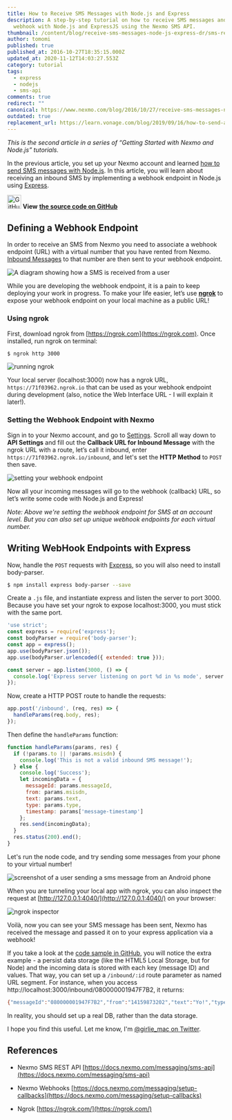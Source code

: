 ```yaml
---
title: How to Receive SMS Messages with Node.js and Express
description: A step-by-step tutorial on how to receive SMS messages and write a
  webhook with Node.js and ExpressJS using the Nexmo SMS API.
thumbnail: /content/blog/receive-sms-messages-node-js-express-dr/sms-receive-node.png
author: tomomi
published: true
published_at: 2016-10-27T18:35:15.000Z
updated_at: 2020-11-12T14:03:27.553Z
category: tutorial
tags:
  - express
  - nodejs
  - sms-api
comments: true
redirect: ""
canonical: https://www.nexmo.com/blog/2016/10/27/receive-sms-messages-node-js-express-dr
outdated: true
replacement_url: https://learn.vonage.com/blog/2019/09/16/how-to-send-and-receive-sms-messages-with-node-js-and-express-dr
---
```

*This is the second article in a series of “Getting Started with Nexmo and Node.js” tutorials.*

In the previous article, you set up your Nexmo account and learned [how to send SMS messages with Node.js](/blog/2016/10/19/how-to-send-sms-messages-with-node-js-and-express-dr/). In this article, you will learn about receiving an inbound SMS by implementing a webhook endpoint in Node.js using [Express](http://expressjs.com/).

<img style="width: 32px;height: 32px" src="https://www.nexmo.com/wp-content/uploads/2016/10/GitHub-Mark-64px.png" alt="GitHub icon" /> **View** **[the source code on GitHub](https://github.com/nexmo-community/nexmo-node-quickstart/blob/master/sms/receive-express.js)**

## Defining a Webhook Endpoint

In order to receive an SMS from Nexmo you need to associate a webhook endpoint (URL) with a virtual number that you have rented from Nexmo. [Inbound Messages](https://docs.nexmo.com/messaging/sms-api#inbound) to that number are then sent to your webhook endpoint.

![A diagram showing how a SMS is received from a user](https://www.nexmo.com/wp-content/uploads/2016/10/diagram-receive.png)

While you are developing the webhook endpoint, it is a pain to keep deploying your work in progress. To make your life easier, let’s use [**ngrok**](https://ngrok.com/) to expose your webhook endpoint on your local machine as a public URL!

### Using ngrok

First, download ngrok from [https://ngrok.com](https://ngrok.com). Once installed, run ngrok on terminal:

```bash
$ ngrok http 3000
```

![running ngrok](https://www.nexmo.com/wp-content/uploads/2016/10/ngrok.png)

Your local server (localhost:3000) now has a ngrok URL, `https://71f03962.ngrok.io` that can be used as your webhook endpoint during development (also, notice the Web Interface URL - I will explain it later!).

### Setting the Webhook Endpoint with Nexmo

Sign in to your Nexmo account, and go to [Settings](https://dashboard.nexmo.com/settings). Scroll all way down to **API Settings** and fill out the **Callback URL for Inbound Message** with the ngrok URL with a route, let’s call it inbound, enter `https://71f03962.ngrok.io/inbound`, and let's set the **HTTP Method** to `POST` then save.

![setting your webhook endpoint](https://www.nexmo.com/wp-content/uploads/2016/10/webhook-endpoint.png)

Now all your incoming messages will go to the webhook (callback) URL, so let’s write some code with Node.js and Express!

*Note: Above we're setting the webhook endpoint for SMS at an account level. But you can also set up unique webhook endpoints for each virtual number.*

## Writing WebHook Endpoints with Express

Now, handle the `POST` requests with [Express](https://expressjs.com/), so you will also need to install body-parser.

```bash
$ npm install express body-parser --save
```

Create a `.js` file, and instantiate express and listen the server to port 3000. Because you have set your ngrok to expose localhost:3000, you must stick with the same port.

```javascript
'use strict';
const express = require('express');
const bodyParser = require('body-parser');
const app = express();
app.use(bodyParser.json());
app.use(bodyParser.urlencoded({ extended: true }));

const server = app.listen(3000, () => {
  console.log('Express server listening on port %d in %s mode', server.address().port, app.settings.env);
});
```

Now, create a HTTP POST route to handle the requests:

```javascript
app.post('/inbound', (req, res) => {
  handleParams(req.body, res);
});
```

Then define the `handleParams` function:

```javascript
function handleParams(params, res) {
  if (!params.to || !params.msisdn) {
    console.log('This is not a valid inbound SMS message!');
  } else {
    console.log('Success');
    let incomingData = {
      messageId: params.messageId,
      from: params.msisdn,
      text: params.text,
      type: params.type,
      timestamp: params['message-timestamp']
    };
    res.send(incomingData);
  }
  res.status(200).end();
}
```

Let's run the node code, and try sending some messages from your phone to your virtual number!

![screenshot of a user sending a sms message from an Android phone](https://www.nexmo.com/wp-content/uploads/2016/10/screenshot-sending-sms.gif)

When you are tunneling your local app with ngrok, you can also inspect the request at [http://127.0.0.1:4040/](http://127.0.0.1:4040/) on your browser:

![ngrok inspector](https://www.nexmo.com/wp-content/uploads/2016/10/ngrok-inspector.png)

Voilà, now you can see your SMS message has been sent, Nexmo has received the message and passed it on to your express application via a webhook!

If you take a look at the [code sample in GitHub](https://github.com/nexmo-community/nexmo-node-quickstart), you will notice the extra example - a persist data storage (like the HTML5 Local Storage, but for Node) and the incoming data is stored with each key (message ID) and values. That way, you can set up a `/inbound/:id` route parameter as named URL segment. For instance, when you access http://localhost:3000/inbound/080000001947F7B2, it returns:

```bash
{"messageId":"080000001947F7B2","from":"14159873202","text":"Yo!","type":"text","timestamp":"2016-10-26 17:47:26"}
```

In reality, you should set up a real DB, rather than the data storage.

I hope you find this useful. Let me know, I'm [@girlie_mac on Twitter](https://twitter.com/girlie_mac).

## References

* Nexmo SMS REST API [https://docs.nexmo.com/messaging/sms-api](https://docs.nexmo.com/messaging/sms-api)

* Nexmo Webhooks [https://docs.nexmo.com/messaging/setup-callbacks](https://docs.nexmo.com/messaging/setup-callbacks)

* Ngrok [https://ngrok.com/](https://ngrok.com/)


